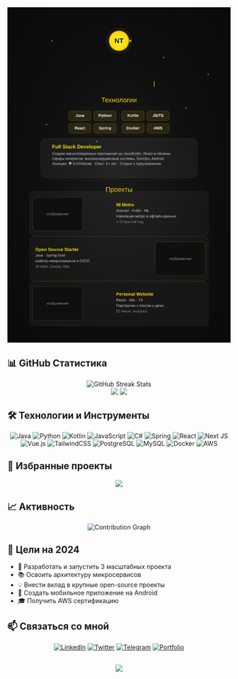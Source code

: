 <div align="center">
  <img src="mee.svg" alt="Typing SVG" />
</div>

<h2>📊 GitHub Статистика</h2>

<div align="center">
  <img src="http://github-readme-streak-stats.herokuapp.com?user=NickNameYouTuber&theme=tokyonight&hide_border=true&date_format=M%20j%5B%2C%20Y%5D" alt="GitHub Streak Stats" />
</div>

<div align="center">
  <img height="180em" src="https://github-readme-stats.vercel.app/api?username=NickNameYouTuber&show_icons=true&theme=tokyonight&include_all_commits=true&count_private=true&hide_border=true"/>
  <img height="180em" src="https://github-readme-stats.vercel.app/api/top-langs/?username=NickNameYouTuber&layout=compact&langs_count=7&theme=tokyonight&hide_border=true"/>
</div>

<h2>🛠️ Технологии и Инструменты</h2>

<div align="center">
  
![Java](https://img.shields.io/badge/java-%23ED8B00.svg?style=for-the-badge&logo=openjdk&logoColor=white)
![Python](https://img.shields.io/badge/python-3670A0?style=for-the-badge&logo=python&logoColor=ffdd54)
![Kotlin](https://img.shields.io/badge/kotlin-%237F52FF.svg?style=for-the-badge&logo=kotlin&logoColor=white)
![JavaScript](https://img.shields.io/badge/javascript-%23323330.svg?style=for-the-badge&logo=javascript&logoColor=%23F7DF1E)
![C#](https://img.shields.io/badge/c%23-%23239120.svg?style=for-the-badge&logo=c-sharp&logoColor=white)
![Spring](https://img.shields.io/badge/spring-%236DB33F.svg?style=for-the-badge&logo=spring&logoColor=white)
![React](https://img.shields.io/badge/react-%2320232a.svg?style=for-the-badge&logo=react&logoColor=%2361DAFB)
![Next JS](https://img.shields.io/badge/Next-black?style=for-the-badge&logo=next.js&logoColor=white)
![Vue.js](https://img.shields.io/badge/vuejs-%2335495e.svg?style=for-the-badge&logo=vuedotjs&logoColor=%234FC08D)
![TailwindCSS](https://img.shields.io/badge/tailwindcss-%2338B2AC.svg?style=for-the-badge&logo=tailwind-css&logoColor=white)
![PostgreSQL](https://img.shields.io/badge/postgres-%23316192.svg?style=for-the-badge&logo=postgresql&logoColor=white)
![MySQL](https://img.shields.io/badge/mysql-%2300f.svg?style=for-the-badge&logo=mysql&logoColor=white)
![Docker](https://img.shields.io/badge/docker-%230db7ed.svg?style=for-the-badge&logo=docker&logoColor=white)
![AWS](https://img.shields.io/badge/AWS-%23FF9900.svg?style=for-the-badge&logo=amazon-aws&logoColor=white)

</div>

<h2>🌟 Избранные проекты</h2>

<div align="center">
  <a href="https://github.com/NickNameYouTuber/NI-Metro">
    <img align="center" src="https://github-readme-stats.vercel.app/api/pin/?username=NickNameYouTuber&repo=NI-Metro&theme=tokyonight&hide_border=true" />
  </a>
</div>


<h2>📈 Активность</h2>

<div align="center">
  <img src="https://github-readme-activity-graph.vercel.app/graph?username=NickNameYouTuber&theme=tokyo-night&hide_border=true" alt="Contribution Graph" />
</div>

<h2>🎯 Цели на 2024</h2>

- 🚀 Разработать и запустить 3 масштабных проекта
- 📚 Освоить архитектуру микросервисов
- 💡 Внести вклад в крупные open-source проекты
- 📱 Создать мобильное приложение на Android
- 🎓 Получить AWS сертификацию

<h2>📫 Связаться со мной</h2>

<div align="center">
  
[![LinkedIn](https://img.shields.io/badge/LinkedIn-%230077B5.svg?style=for-the-badge&logo=linkedin&logoColor=white)](YOUR_LINKEDIN_URL)
[![Twitter](https://img.shields.io/badge/Twitter-%231DA1F2.svg?style=for-the-badge&logo=Twitter&logoColor=white)](YOUR_TWITTER_URL)
[![Telegram](https://img.shields.io/badge/Telegram-2CA5E0?style=for-the-badge&logo=telegram&logoColor=white)](YOUR_TELEGRAM_URL)
[![Portfolio](https://img.shields.io/badge/Portfolio-%23000000.svg?style=for-the-badge&logo=firefox&logoColor=#FF7139)](YOUR_PORTFOLIO_URL)

</div>

<br>

<div align="center">
  <img src="https://capsule-render.vercel.app/api?type=waving&color=gradient&height=100&section=footer"/>
</div>
